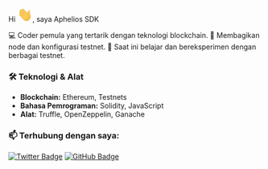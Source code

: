 Hi <img src="https://raw.githubusercontent.com/ABSphreak/ABSphreak/master/gifs/Hi.gif" width="30px">, saya Aphelios SDK

<!-- Deskripsi singkat tentang Anda -->
💻 Coder pemula yang tertarik dengan teknologi blockchain.
🔧 Membagikan node dan konfigurasi testnet.
🌱 Saat ini belajar dan bereksperimen dengan berbagai testnet.

### 🛠 Teknologi & Alat
- **Blockchain:** Ethereum, Testnets
- **Bahasa Pemrograman:** Solidity, JavaScript
- **Alat:** Truffle, OpenZeppelin, Ganache

### 📫 Terhubung dengan saya:
[![Twitter Badge](https://img.shields.io/badge/-Twitter-1da1f2?style=flat-square&labelColor=1da1f2&logo=twitter&logoColor=white&link=https://twitter.com/aphelios_sdk)](https://twitter.com/aphelios_sdk)
[![GitHub Badge](https://img.shields.io/badge/-GitHub-333?style=flat-square&logo=github&logoColor=white&link=https://github.com/aphelios-sdk)](https://github.com/aphelios-sdk)

